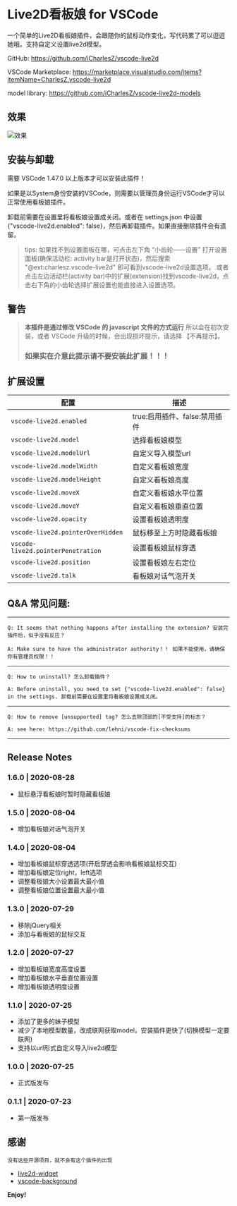 # Live2D看板娘 for VSCode

一个简单的Live2D看板娘插件，会跟随你的鼠标动作变化，写代码累了可以逗逗她哦。支持自定义设置live2d模型。

GitHub: https://github.com/iCharlesZ/vscode-live2d

VSCode Marketplace: https://marketplace.visualstudio.com/items?itemName=CharlesZ.vscode-live2d

model library: https://github.com/iCharlesZ/vscode-live2d-models

## 效果
![效果](./res/demo.gif)

## 安装与卸载

需要 VSCode 1.47.0 以上版本才可以安装此插件！

如果是以System身份安装的VSCode，则需要以管理员身份运行VSCode才可以正常使用看板娘插件。

卸载前需要在设置里将看板娘设置成关闭。或者在 settings.json 中设置 {"vscode-live2d.enabled": false}，然后再卸载插件。如果直接删除插件会有遗留。

> tips: 如果找不到设置面板在哪，可点击左下角 “小齿轮——设置” 打开设置面板(确保活动栏: activity bar是打开状态)，然后搜索 "@ext:charlesz.vscode-live2d" 即可看到vscode-live2d设置选项。
或者点击左边活动栏(activity bar)中的扩展(extension)找到vscode-live2d，点击右下角的小齿轮选择扩展设置也能直接进入设置选项。

## 警告

> **本插件是通过修改 VSCode 的 javascript 文件的方式运行**
> 所以会在初次安装，或者 VSCode 升级的时候，会出现损坏提示，请选择 【不再提示】。
> 
> ### 如果实在介意此提示请不要安装此扩展！！！

## 扩展设置

|配置 | 描述
|-----|------------
|`vscode-live2d.enabled`| true:启用插件、false:禁用插件
|`vscode-live2d.model`| 选择看板娘模型
|`vscode-live2d.modelUrl`| 自定义导入模型url
|`vscode-live2d.modelWidth`| 自定义看板娘宽度
|`vscode-live2d.modelHeight`| 自定义看板娘高度
|`vscode-live2d.moveX`| 自定义看板娘水平位置
|`vscode-live2d.moveY`| 自定义看板娘垂直位置
|`vscode-live2d.opacity`| 设置看板娘透明度
|`vscode-live2d.pointerOverHidden`| 鼠标移至上方时隐藏看板娘
|`vscode-live2d.pointerPenetration`| 设置看板娘鼠标穿透
|`vscode-live2d.position`| 设置看板娘左右定位
|`vscode-live2d.talk`| 看板娘对话气泡开关

## Q&A 常见问题:

---

    Q: It seems that nothing happens after installing the extension? 安装完插件后，似乎没有反应？

    A: Make sure to have the administrator authority！！ 如果不能使用，请确保你有管理员权限！！

---

    Q: How to uninstall? 怎么卸载插件？

    A: Before uninstall, you need to set {"vscode-live2d.enabled": false} in the settings. 卸载前需要在设置里将看板娘设置成关闭。

---

    Q: How to remove [unsupported] tag? 怎么去除顶部的[不受支持]的标志？

    A: see here: https://github.com/lehni/vscode-fix-checksums

---

## Release Notes

### 1.6.0 | 2020-08-28

- 鼠标悬浮看板娘时暂时隐藏看板娘

### 1.5.0 | 2020-08-04

- 增加看板娘对话气泡开关

### 1.4.0 | 2020-08-04

- 增加看板娘鼠标穿透选项(开启穿透会影响看板娘鼠标交互)
- 增加看板娘定位right，left选项
- 调整看板娘大小设置最大最小值
- 调整看板娘位置设置最大最小值

### 1.3.0 | 2020-07-29

- 移除jQuery相关
- 添加与看板娘的鼠标交互

### 1.2.0 | 2020-07-27

- 增加看板娘宽度高度设置
- 增加看板娘水平垂直位置设置
- 增加看板娘透明度设置

### 1.1.0 | 2020-07-25

- 添加了更多的妹子模型
- 减少了本地模型数量，改成联网获取model，安装插件更快了(切换模型一定要联网)
- 支持以url形式自定义导入live2d模型

### 1.0.0 | 2020-07-25

- 正式版发布

### 0.1.1 | 2020-07-23

- 第一版发布

## 感谢

```
没有这些开源项目，就不会有这个插件的出现
```
* [live2d-widget](https://github.com/stevenjoezhang/live2d-widget)
* [vscode-background](https://github.com/shalldie/vscode-background)

**Enjoy!**
